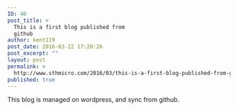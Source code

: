 ```yaml
---
ID: 40
post_title: >
  This is a first blog published from
  github
author: kent119
post_date: 2016-03-22 17:20:26
post_excerpt: ""
layout: post
permalink: >
  http://www.sthmicro.com/2016/03/this-is-a-first-blog-published-from-github/
published: true
---
```

This blog is managed on wordpress, and sync from github.